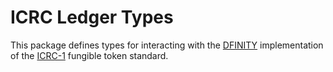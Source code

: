 # ICRC Ledger Types

This package defines types for interacting with the [DFINITY](https://dfinity.org/) implementation of the [ICRC-1](https://github.com/dfinity/ICRC-1/tree/0318e858a4d2a60b752efa97ed08c231aeac201d/standards/ICRC-1) fungible token standard.
